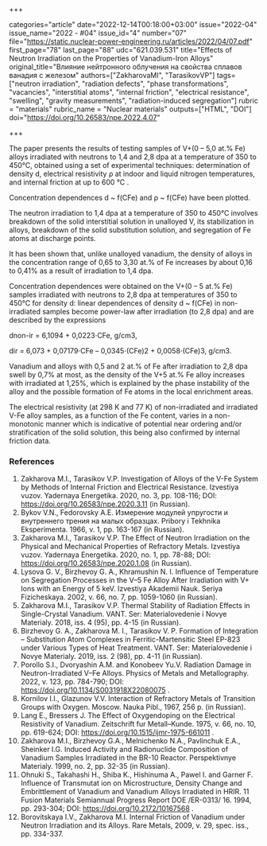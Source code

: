 +++

categories="article"
date="2022-12-14T00:18:00+03:00"
issue="2022-04"
issue_name="2022 - #04"
issue_id="4"
number="07"
file="https://static.nuclear-power-engineering.ru/articles/2022/04/07.pdf"
first_page="78"
last_page="88"
udc="621.039.531"
title="Effects of Neutron Irradiation on the Properties of Vanadium-Iron Alloys"
original_title="Влияние нейтронного облучения на свойства сплавов ванадия с железом"
authors=["ZakharovaMI", "TarasikovVP"]
tags=["neutron irradiation", "radiation defects", "phase transformations", "vacancies", "interstitial atoms", "internal friction", "electrical resistance", "swelling", "gravity measurements", "radiation-induced segregation"]
rubric = "materials"
rubric_name = "Nuclear materials"
outputs=["HTML", "DOI"]
doi="https://doi.org/10.26583/npe.2022.4.07"

+++

The paper presents the results of testing samples of V+(0 – 5,0 at.% Fe) alloys irradiated with neutrons to 1,4 and 2,8 dpa at a temperature of 350 to 450°C, obtained using a set of experimental techniques: determination of density d, electrical resistivity ρ at indoor and liquid nitrogen temperatures, and internal friction at up to 600 °C .

Concentration dependences d ~ f(CFe) and ρ ~ f(CFe) have been plotted.

The neutron irradiation to 1,4 dpa at a temperature of 350 to 450°C involves breakdown of the solid interstitial solution in unalloyed V, its stabilization in alloys, breakdown of the solid substitution solution, and segregation of Fe atoms at
discharge points.

It has been shown that, unlike unalloyed vanadium, the density of alloys in the concentration range of 0,65 to 3,30 at.% of Fe increases by about 0,16 to 0,41% as a result of irradiation to 1,4 dpa.

Concentration dependences were obtained on the V+(0 – 5 at.% Fe) samples irradiated with neutrons to 2,8 dpa at temperatures of 350 to 450°C for density d: linear dependences of density d ~ f(CFe) in non-irradiated samples become power-law after irradiation (to 2,8 dpa) and are described by the expressions

dnon-ir = 6,1094 + 0,0223⋅CFe, g/cm3,

dir = 6,073 + 0,07179⋅CFe – 0,0345⋅(CFe)2 + 0,0058⋅(CFe)3, g/cm3.

Vanadium and alloys with 0,5 and 2 at.% of Fe after irradiation to 2,8 dpa swell by 0,7% at most, as the density of the V+5 at.% Fe alloy increases with irradiated at 1,25%, which is explained by the phase instability of the alloy and the possible formation of Fe atoms in the local enrichment areas.

The electrical resistivity (at 298 K and 77 K) of non-irradiated and irradiated V-Fe alloy samples, as a function of the Fe content, varies in a non-monotonic manner which is indicative of potential near ordering and/or stratification of the solid solution, this being also confirmed by internal friction data.

### References

1. Zakharova M.I., Tarasikov V.P. Investigation of Alloys of the V-Fe System by Methods of Internal Friction and Electrical Resistance. Izvestiya vuzov. Yadernaya Energetika. 2020, no. 3, pp. 108-116; DOI: https://doi.org/10.26583/npe.2020.3.11 (in Russian).
2. Bykov V.N., Fedorovsky A.E. Измерение модулей упругости и внутреннего трения на малых образцах. Pribory i Tekhnika Eksperimenta. 1966, v. 1, pp. 163-167 (in Russian).
3. Zakharova M.I., Tarasikov V.P. The Effect of Neutron Irradiation on the Physical and Mechanical Properties of Refractory Metals. Izvestiya vuzov. Yadernaya Energetika. 2020, no. 1, pp. 78-88; DOI: https://doi.org/10.26583/npe.2020.1.08 (in Russian).
4. Lysova G. V., Birzhevoy G. A., Khramushin N. I. Influence of Temperature on Segregation Processes in the V–5 Fe Alloy After Irradiation with V+ Ions with an Energy of 5 keV. Izvestiya Akademii Nauk. Seriya Fizicheskaya. 2002, v. 66, no. 7, pp. 1059-1060 (in Russian).
5. Zakharova M.I., Tarasikov V.P. Thermal Stability of Radiation Effects in Single-Crystal Vanadium. VANT. Ser: Materialovedenie i Novye Materialy. 2018, iss. 4 (95), pp. 4-15 (in Russian).
6. Birzhevoy G. A., Zakharova M. I., Tarasikov V. P. Formation of Integration – Substitution Atom Complexes in Ferritic-Martensitic Steel EP-823 under Various Types of Heat Treatment. VANT. Ser: Materialovedenie i Novye Materialy. 2019, iss. 2 (98), pp. 4-11 (in Russian).
7. Porollo S.I., Dvoryashin A.M. and Konobeev Yu.V. Radiation Damage in Neutron-Irradiated V–Fe Alloys. Physics of Metals and Metallography. 2022, v. 123, pp. 784-790; DOI: https://doi.org/10.1134/S0031918X22080075 .
8. Kornilov I.I., Glazunov V.V. Interaction of Refractory Metals of Transition Groups with Oxygen. Moscow. Nauka Pibl., 1967, 256 p. (in Russian).
9. Lang Е., Bressers J. The Effect of Oxygendoping on the Electrical Resistivity of Vanadium. Zeitschrift fur Metall–Kunde. 1975, v. 66, no. 10, pp. 619-624; DOI: https://doi.org/10.1515/ijmr-1975-661011 .
10. Zakharova M.I., Birzhevoy G.A., Melnichenko N.A., Pavlinchuk E.A., Sheinker I.G. Induced Activity and Radionuclide Composition of Vanadium Samples Irradiated in the BR-10 Reactor. Perspektivnye Materialy. 1999, no. 2, pp. 32-35 (in Russian).
11. Ohnuki S., Takahashi H., Shiba K., Hishinuma A., Pawel I. and Garner F. Influence of Transmutat ion on Microstructure, Density Change and Embrittlement of Vanadium and Vanadium Alloys Irradiated in HRIR. 11 Fusion Materials Semiannual Progress Report DOE /ER-0313/ 16. 1994, pp. 293-304; DOI: https://doi.org/10.2172/10167568 .
12. Borovitskaya I.V., Zakharova M.I. Internal Friction of Vanadium under Neutron Irradiation and its Alloys. Rare Metals, 2009, v. 29, spec. iss., pp. 334-337.